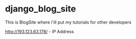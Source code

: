 # django_blog_site
This is BlogSite where i'ill put my tutorials for other developers

http://193.123.63.178/ - IP Address
